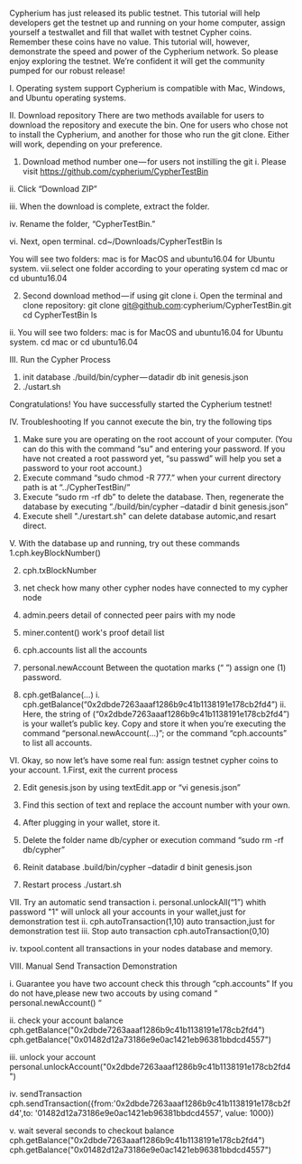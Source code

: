 Cypherium has just released its public testnet. This tutorial will help developers get the testnet up and running on your home computer, assign yourself a testwallet and fill that wallet with testnet Cypher coins. Remember these coins have no value. This tutorial will, however, demonstrate the speed and power of the Cypherium network. So please enjoy exploring the testnet. We’re confident it will get the community pumped for our robust release!

I. Operating system support
Cypherium is compatible with Mac, Windows, and Ubuntu operating systems.

II. Download repository
There are two methods available for users to download the repository and execute the bin. One for users who chose not to install the Cypherium, and another for those who run the git clone. Either will work, depending on your preference.
1. Download method number one — for users not instilling the git
  i. Please visit https://github.com/cypherium/CypherTestBin

  ii. Click “Download ZIP”

  iii. When the download is complete, extract the folder.

  iv. Rename the folder, “CypherTestBin.”

  vi. Next, open terminal.
  cd~/Downloads/CypherTestBin
  ls

  You will see two folders: mac is for MacOS and ubuntu16.04 for Ubuntu system.
  vii.select one folder according to your operating system
  cd mac
  or 
  cd ubuntu16.04

2. Second download method — if using git clone
i. Open the terminal and clone repository:
  git clone git@github.com:cypherium/CypherTestBin.git
  cd CypherTestBin
  ls

ii. You will see two folders: mac is for MacOS and ubuntu16.04 for Ubuntu system.
  cd mac
  or cd ubuntu16.04

III. Run the Cypher Process

 1. init database
 ./build/bin/cypher — datadir db init genesis.json
 2. ./ustart.sh

Congratulations! You have successfully started the Cypherium testnet!

IV. Troubleshooting
  If you cannot execute the bin, try the following tips
   1. Make sure you are operating on the root account of your computer. (You can do this with the command “su” and entering your password. If you have not created a root password yet, “su passwd” will help you set a password to your root account.)
   2. Execute command “sudo chmod -R 777.” when your current directory path is at “../CypherTestBin/”
   3. Execute “sudo rm -rf db” to delete the database. Then, regenerate the database by executing “./build/bin/cypher –datadir  d binit genesis.json”
   4. Execute shell "./urestart.sh" can delete database automic,and resart direct.
   
V. With the database up and running, try out these commands
  1.cph.keyBlockNumber()

  2. cph.txBlockNumber
  
  3. net
    check how many other cypher nodes have connected to my cypher node
    
  4. admin.peers
    detail of connected peer pairs with my node
    
  5. miner.content()
    work's proof detail list
    
  6. cph.accounts
    list all the accounts
    
  7. personal.newAccount
   Between the quotation marks (“ ”) assign one (1) password.

  8. cph.getBalance(…)
    i. cph.getBalance(“0x2dbde7263aaaf1286b9c41b1138191e178cb2fd4”)
    ii. Here, the string of (“0x2dbde7263aaaf1286b9c41b1138191e178cb2fd4”) is your wallet’s public key. Copy and store it when you’re executing the command “personal.newAccount(…)”; or the command “cph.accounts” to list all accounts.

VI. Okay, so now let’s have some real fun: assign testnet cypher coins to your account.
  1.First, exit the current process

  2. Edit genesis.json by using textEdit.app or “vi genesis.json”

  3. Find this section of text and replace the account number with your own.

  4. After plugging in your wallet, store it.

  5. Delete the folder name db/cypher or execution command “sudo rm -rf db/cypher”

  6. Reinit database
    .build/bin/cypher –datadir d binit genesis.json
  7. Restart process
    ./ustart.sh

VII. Try an automatic send transaction
 i. personal.unlockAll(“1”)
    whith password "1" will unlock all your accounts in your wallet,just for demonstration test
 ii. cph.autoTransaction(1,10)
     auto transaction,just for demonstration test
 iii. Stop auto transaction
  cph.autoTransaction(0,10)

 iv. txpool.content
     all transactions in your nodes database and memory.
     
Ⅷ. Manual Send Transaction Demonstration

   i. Guarantee you have two account
   check this through “cph.accounts”
   If you do not have,please new two accouts by using comand “ personal.newAccount() “

   ii. check your account balance
   cph.getBalance("0x2dbde7263aaaf1286b9c41b1138191e178cb2fd4")
   cph.getBalance("0x01482d12a73186e9e0ac1421eb96381bbdcd4557")

   iii. unlock your account
   personal.unlockAccount("0x2dbde7263aaaf1286b9c41b1138191e178cb2fd4")

   iv. sendTransaction
   cph.sendTransaction({from:'0x2dbde7263aaaf1286b9c41b1138191e178cb2fd4',to: '01482d12a73186e9e0ac1421eb96381bbdcd4557', value:    1000})

   v. wait several seconds to checkout balance
    cph.getBalance("0x2dbde7263aaaf1286b9c41b1138191e178cb2fd4")
    cph.getBalance("0x01482d12a73186e9e0ac1421eb96381bbdcd4557")

